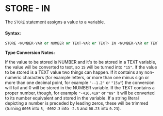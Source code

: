 # STORE - IN

The `STORE` statement assigns a value to a variable.

#### Syntax:

```python
STORE <NUMBER-VAR or NUMBER or TEXT-VAR or TEXT> IN <NUMBER-VAR or TEXT-VAR>
```

**Type Conversion Notes:**

If the value to be stored is NUMBER and it's to be stored in a TEXT variable, the value will be converted to text, so `15` will be turned into `"15"`. If the value to be stored is a TEXT value two things can happen. If it contains any non-numeric characters \(for example letters, or more than one minus sign or more than one decimal point, for example `"--1.2"` or `"15a"`\) the conversion will fail and 0 will be stored in the NUMBER variable. If the TEXT contains a proper number, though, for example `"-416.419"` or `"89"` it will be converted to its number equivalent and stored in the variable. If a string literal depicting a number is preceded by leading zeros, these will be trimmed \(turning `0005` into `5`, `-0002.3` into `-2.3` and `00.23` into `0.23`\).

